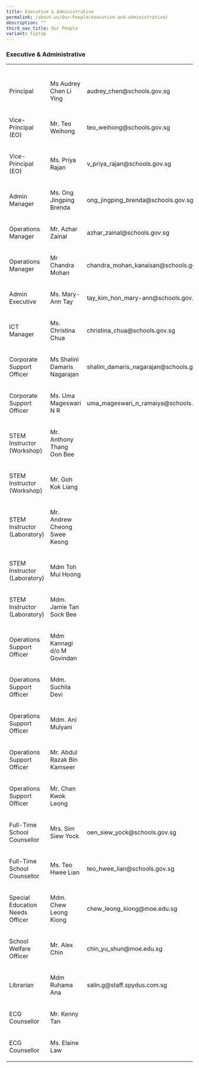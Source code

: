 ```yaml
---
title: Executive & Administrative
permalink: /about-us/Our-People/executive-and-administrative/
description: ""
third_nav_title: Our People
variant: tiptap
---
```

<h3>Executive &amp; Administrative</h3>
<table style="minWidth: 75px">
<colgroup>
<col>
<col>
<col>
</colgroup>
<tbody>
<tr>
<th rowspan="1" colspan="1">
<p></p>
</th>
<th rowspan="1" colspan="1">
<p></p>
</th>
<th rowspan="1" colspan="1">
<p></p>
</th>
</tr>
<tr>
<td rowspan="1" colspan="1">
<p>Principal</p>
</td>
<td rowspan="1" colspan="1">
<p>Ms Audrey Chen Li Ying</p>
</td>
<td rowspan="1" colspan="1">
<p>audrey_chen@schools.gov.sg</p>
</td>
</tr>
<tr>
<td rowspan="1" colspan="1">
<p>Vice-Principal (EO)</p>
</td>
<td rowspan="1" colspan="1">
<p>Mr. Teo Weihong</p>
</td>
<td rowspan="1" colspan="1">
<p>teo_weihong@schools.gov.sg</p>
</td>
</tr>
<tr>
<td rowspan="1" colspan="1">
<p>Vice-Principal (EO)</p>
</td>
<td rowspan="1" colspan="1">
<p>Ms. Priya Rajan</p>
</td>
<td rowspan="1" colspan="1">
<p>v_priya_rajan@schools.gov.sg</p>
</td>
</tr>
<tr>
<td rowspan="1" colspan="1">
<p>Admin Manager</p>
</td>
<td rowspan="1" colspan="1">
<p>Ms. Ong Jingping Brenda</p>
</td>
<td rowspan="1" colspan="1">
<p>ong_jingping_brenda@schools.gov.sg</p>
</td>
</tr>
<tr>
<td rowspan="1" colspan="1">
<p>Operations Manager</p>
</td>
<td rowspan="1" colspan="1">
<p>Mr. Azhar Zainal</p>
</td>
<td rowspan="1" colspan="1">
<p>azhar_zainal@schools.gov.sg</p>
</td>
</tr>
<tr>
<td rowspan="1" colspan="1">
<p>Operations Manager</p>
</td>
<td rowspan="1" colspan="1">
<p>Mr Chandra Mohan</p>
</td>
<td rowspan="1" colspan="1">
<p>chandra_mohan_kanaisan@schools.gov.sg</p>
</td>
</tr>
<tr>
<td rowspan="1" colspan="1">
<p>Admin Executive</p>
</td>
<td rowspan="1" colspan="1">
<p>Ms. Mary-Ann Tay</p>
</td>
<td rowspan="1" colspan="1">
<p>tay_kim_hon_mary-ann@schools.gov.sg</p>
</td>
</tr>
<tr>
<td rowspan="1" colspan="1">
<p>ICT Manager</p>
</td>
<td rowspan="1" colspan="1">
<p>Ms. Christina Chua</p>
</td>
<td rowspan="1" colspan="1">
<p>christina_chua@schools.gov.sg</p>
</td>
</tr>
<tr>
<td rowspan="1" colspan="1">
<p>Corporate Support Officer</p>
</td>
<td rowspan="1" colspan="1">
<p>Ms Shalini Damaris Nagarajan</p>
</td>
<td rowspan="1" colspan="1">
<p>shalini_damaris_nagarajan@schools.gov.sg</p>
</td>
</tr>
<tr>
<td rowspan="1" colspan="1">
<p>Corporate Support Officer</p>
</td>
<td rowspan="1" colspan="1">
<p>Ms. Uma Mageswari N R</p>
</td>
<td rowspan="1" colspan="1">
<p>uma_mageswari_n_ramaiya@schools.gov.sg</p>
</td>
</tr>
<tr>
<td rowspan="1" colspan="1">
<p>STEM Instructor (Workshop)</p>
</td>
<td rowspan="1" colspan="1">
<p>Mr. Anthony Thang Oon Bee</p>
</td>
<td rowspan="1" colspan="1">
<p></p>
</td>
</tr>
<tr>
<td rowspan="1" colspan="1">
<p>STEM Instructor (Workshop)</p>
</td>
<td rowspan="1" colspan="1">
<p>Mr. Goh Kok Liang</p>
</td>
<td rowspan="1" colspan="1">
<p></p>
</td>
</tr>
<tr>
<td rowspan="1" colspan="1">
<p>STEM Instructor (Laboratory)</p>
</td>
<td rowspan="1" colspan="1">
<p>Mr. Andrew Cheong Swee Keong</p>
</td>
<td rowspan="1" colspan="1">
<p></p>
</td>
</tr>
<tr>
<td rowspan="1" colspan="1">
<p>STEM Instructor (Laboratory)</p>
</td>
<td rowspan="1" colspan="1">
<p>Mdm Toh Mui Hoong</p>
</td>
<td rowspan="1" colspan="1">
<p></p>
</td>
</tr>
<tr>
<td rowspan="1" colspan="1">
<p>STEM Instructor (Laboratory)</p>
</td>
<td rowspan="1" colspan="1">
<p>Mdm. Jamie Tan Sock Bee</p>
</td>
<td rowspan="1" colspan="1">
<p></p>
</td>
</tr>
<tr>
<td rowspan="1" colspan="1">
<p>Operations Support Officer</p>
</td>
<td rowspan="1" colspan="1">
<p>Mdm Kannagi d/o M Govindan</p>
</td>
<td rowspan="1" colspan="1">
<p></p>
</td>
</tr>
<tr>
<td rowspan="1" colspan="1">
<p>Operations Support Officer</p>
</td>
<td rowspan="1" colspan="1">
<p>Mdm. Suchila Devi</p>
</td>
<td rowspan="1" colspan="1">
<p></p>
</td>
</tr>
<tr>
<td rowspan="1" colspan="1">
<p>Operations Support Officer</p>
</td>
<td rowspan="1" colspan="1">
<p>Mdm. Ani Mulyani</p>
</td>
<td rowspan="1" colspan="1">
<p></p>
</td>
</tr>
<tr>
<td rowspan="1" colspan="1">
<p>Operations Support Officer</p>
</td>
<td rowspan="1" colspan="1">
<p>Mr. Abdul Razak Bin Kamseer</p>
</td>
<td rowspan="1" colspan="1">
<p></p>
</td>
</tr>
<tr>
<td rowspan="1" colspan="1">
<p>Operations Support Officer</p>
</td>
<td rowspan="1" colspan="1">
<p>Mr. Chan Kwok Leong</p>
</td>
<td rowspan="1" colspan="1">
<p></p>
</td>
</tr>
<tr>
<td rowspan="1" colspan="1">
<p>Full-Time School Counsellor</p>
</td>
<td rowspan="1" colspan="1">
<p>Mrs. Sim Siew Yock</p>
</td>
<td rowspan="1" colspan="1">
<p>oen_siew_yock@schools.gov.sg</p>
</td>
</tr>
<tr>
<td rowspan="1" colspan="1">
<p>Full-Time School Counsellor</p>
</td>
<td rowspan="1" colspan="1">
<p>Ms. Teo Hwee Lian</p>
</td>
<td rowspan="1" colspan="1">
<p>teo_hwee_lian@schools.gov.sg</p>
</td>
</tr>
<tr>
<td rowspan="1" colspan="1">
<p>Special Education Needs Officer</p>
</td>
<td rowspan="1" colspan="1">
<p>Mdm. Chew Leong Kiong</p>
</td>
<td rowspan="1" colspan="1">
<p>chew_leong_kiong@moe.edu.sg</p>
</td>
</tr>
<tr>
<td rowspan="1" colspan="1">
<p>School Welfare Officer</p>
</td>
<td rowspan="1" colspan="1">
<p>Mr. Alex Chin</p>
</td>
<td rowspan="1" colspan="1">
<p>chin_yu_shun@moe.edu.sg</p>
</td>
</tr>
<tr>
<td rowspan="1" colspan="1">
<p>Librarian</p>
</td>
<td rowspan="1" colspan="1">
<p>Mdm Ruhama Ana</p>
</td>
<td rowspan="1" colspan="1">
<p>salin.g@staff.spydus.com.sg</p>
</td>
</tr>
<tr>
<td rowspan="1" colspan="1">
<p>ECG Counsellor</p>
</td>
<td rowspan="1" colspan="1">
<p>Mr. Kenny Tan</p>
</td>
<td rowspan="1" colspan="1">
<p></p>
</td>
</tr>
<tr>
<td rowspan="1" colspan="1">
<p>ECG Counsellor</p>
</td>
<td rowspan="1" colspan="1">
<p>Ms. Elaine Law</p>
</td>
<td rowspan="1" colspan="1">
<p></p>
</td>
</tr>
</tbody>
</table>
<p></p>